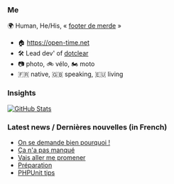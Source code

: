 ### Me

🌍 Human, He/His, « [footer de merde](https://open-time.net/post/2013/07/17/La-veritable-histoire-du-Footer-de-merde-) » 
* 🏠 https://open-time.net 
* 🛠️ Lead dev' of [dotclear](https://git.dotclear.org/dev/dotclear)
* 📷 photo, 🚲 vélo, 🏍️ moto 
* 🇫🇷 native, 🇬🇧 speaking, 🇪🇺 living

### Insights

[![GitHub Stats](https://github-readme-stats-sigma-five.vercel.app/api?username=franck-paul)](https://github.com/franck-paul)

### Latest news / Dernières nouvelles (in French)

<!-- BLOG-POST-LIST:START -->
- [On se demande bien pourquoi !](https://open-time.net/post/2025/08/15/On-se-demande-bien-pourquoi-)
- [Ça n&#39;a pas manqué](https://open-time.net/post/2025/08/14/Ca-n-a-pas-manque)
- [Vais aller me promener](https://open-time.net/post/2025/08/13/Vais-aller-me-promener)
- [Préparation](https://open-time.net/post/2025/08/12/Preparation)
- [PHPUnit tips](https://open-time.net/post/2025/08/11/PHPUnit-tips)
<!-- BLOG-POST-LIST:END -->
